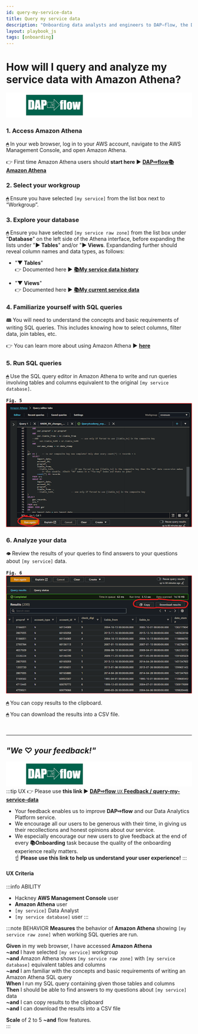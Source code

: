 ```yaml
---
id: query-my-service-data
title: Query my service data
description: "Onboarding data analysts and engineers to DAP⇨flow, the Data Analytics Platform Airflow integration."
layout: playbook_js
tags: [onboarding]
---
```

# How will I query and analyze my service data with Amazon Athena?
![DAP⇨flow](../images/DAPairflowFLOWleft.png)  

### 1. Access Amazon Athena
**`🖱`** In your web browser, log in to your AWS account, navigate to the AWS Management Console, and open Amazon Athena. 
   
👉 First time Amazon Athena users should **start here ►** **[DAP⇨flow📚Amazon Athena](../onboarding/access-my-Amazon-Athena-database)** 

### 2. Select your workgroup
**`🖱`** Ensure you have selected `[my service]` from the list box next to “Workgroup”.  
     
### 3. Explore your database
**`🖱`** Ensure you have selected `[my service raw zone]` from the list box under "**Database**" on the left side of the Athena interface, before expanding the lists under "**► Tables**" and/or "**► Views**. Expandanding further should reveal column names and data types, as follows:

   - "**▼ Tables**"  
   👉 Documented here ► **[📚My service data history](../onboarding/access-my-service-data-history)** 

   - "**▼ Views**"  
   👉 Documented here ► **[📚My current service data](../onboarding/access-my-current-service-data)** 

### 4. Familiarize yourself with SQL queries
**`🕮`** You will need to understand the concepts and basic requirements of writing SQL queries. This includes knowing how to select columns, filter data, join tables, etc.  

   👉 You can learn more about using Amazon Athena **►** [**here**](https://docs.aws.amazon.com/athena/latest/ug/using-athena-sql.html)

### 5. Run SQL queries
**`🖱`** Use the SQL query editor in Amazon Athena to write and run queries involving tables and columns equivalent to the original `[my service database]`.

**`Fig. 5`** ![Fig. 5](../images/query-my-service-data-five.png)

### 6. Analyze your data   
**`👁`** Review the results of your queries to find answers to your questions about `[my service]` data.

**`Fig. 6`** ![Fig. 6](../images/query-my-service-data-six.png)

**`🖱`** You can copy results to the clipboard.  

**`🖱`**  You can download the results into a CSV file.  
<br> 
</br>  

---
## ***"We* ♡ *your feedback!"***
![DAP⇨flow](../images/DAPairflowFLOWleft.png)  
:::tip UX
👉 Please use **this link ►** [**DAP⇨flow** `UX` **Feedback / query-my-service-data**](https://docs.google.com/forms/d/e/1FAIpQLSfCAYaKcZDJPzdhVZGno2R7Xzb36UzYU1FdC0W0YcOLXlLGag/viewform?usp=pp_url&entry.339550210=query-my-service-data)  
- Your feedback enables us to improve **DAP⇨flow** and our Data Analytics Platform service.  
- We encourage all our users to be generous with their time, in giving us their recollections and honest opinions about our service.  
- We especially encourage our new users to give feedback at the end of every **📚Onboarding** task because the quality of the onboarding experience really matters.  
☝ **Please use this link to help us understand your user experience!**
:::


#### UX Criteria
:::info ABILITY
* Hackney **AWS Management Console** user  
* **Amazon Athena** user  
* `[my service]` Data Analyst
* `[my service database]` user
:::

:::note BEHAVIOR
**Measures** the behavior of **Amazon Athena** showing `[my service raw zone]` when working SQL queries are run.

**Given** in my web browser, I have accessed **Amazon Athena**  
**~and** I have selected `[my service]` workgroup  
**~and** Amazon Athena shows `[my service raw zone]` with `[my service database]` equivalent tables and columns  
**~and** I am familiar with the concepts and basic requirements of writing an Amazon Athena SQL query  
**When** I run my SQL query containing given those tables and columns  
**Then** I should be able to find answers to my questions about `[my service]` data  
**~and** I can copy results to the clipboard  
**~and** I can download the results into a CSV file

**Scale** of 2 to 5 **~and** flow features.  
:::
